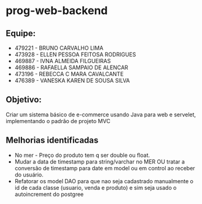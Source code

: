 # prog-web-backend

## Equipe:
* 479221 - BRUNO CARVALHO LIMA
* 473928 - ELLEN PESSOA FEITOSA RODRIGUES
* 469887 - IVNA ALMEIDA FILGUEIRAS
* 469886 - RAFAELLA SAMPAIO DE ALENCAR
* 473196 - REBECCA C MARA CAVALCANTE
* 476389 - VANESKA KAREN DE SOUSA SILVA

## Objetivo:

Criar um sistema básico de e-commerce usando Java para web e servelet, implementando o padrão de projeto MVC

## Melhorias identificadas

* No mer - Preço do produto tem q ser double ou float. 
* Mudar a data de timestamp para string/varchar no MER OU tratar a conversão de timestamp para date em model ou em control ao receber do usuário. 
* Refatorar os model DAO para que nao seja cadastrado manualmente o id de cada classe (usuario, venda e produto) e sim seja usado o autoincrement do postgree
